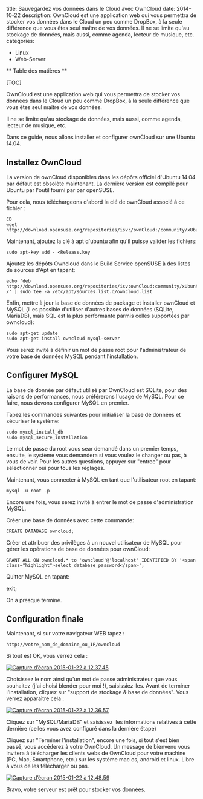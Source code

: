 title: Sauvegardez vos données dans le Cloud avec OwnCloud
date: 2014-10-22
description: OwnCloud est une application web qui vous permettra de stocker vos données dans le Cloud un peu comme DropBox, à la seule différence que vous êtes seul maître de vos données. Il ne se limite qu'au stockage de données, mais aussi, comme agenda, lecteur de musique, etc.
categories: 
- Linux
- Web-Server

** Table des matières **

[TOC]

OwnCloud est une application web qui vous permettra de stocker vos données dans le Cloud un peu comme DropBox, à la seule différence que vous êtes seul maître de vos données.

Il ne se limite qu'au stockage de données, mais aussi, comme agenda, lecteur de musique, etc.

Dans ce guide, nous allons installer et configurer ownCloud sur une Ubuntu 14.04.


## Installez OwnCloud

La version de ownCloud disponibles dans les dépôts officiel d'Ubuntu 14.04 par défaut est obsolète maintenant. La dernière version est compilé pour Ubuntu par l'outil fourni par par openSUSE.

Pour cela, nous téléchargeons d'abord la clé de ownCloud associé à ce fichier :

    
    CD
    wget http://download.opensuse.org/repositories/isv:/ownCloud:/community/xUbuntu_14.04//Release.key


Maintenant, ajoutez la clé à apt d'ubuntu afin qu'il puisse valider les fichiers:

    
    sudo apt-key add - <Release.key


Ajoutez les dépôts Owncloud dans le Build Service openSUSE à des listes de sources d'Apt en tapant:

    
    echo 'deb http://download.opensuse.org/repositories/isv:ownCloud:community/xUbuntu_12.04/ /' | sudo tee -a /etc/apt/sources.list.d/owncloud.list


Enfin, mettre à jour la base de données de package et installer ownCloud et MySQL (il es possible d'utiliser d'autres bases de données (SQLite, MariaDB), mais SQL est la plus performante parmis celles supportées par owncloud):

    
    sudo apt-get update
    sudo apt-get install owncloud mysql-server


Vous serez invité à définir un mot de passe root pour l'administrateur de votre base de données MySQL pendant l'installation.


## Configurer MySQL


La base de donnée par défaut utilisé par OwnCloud est SQLite, pour des raisons de performances, nous préférerons l'usage de MySQL. Pour ce faire, nous devons configurer MySQL en premier.

Tapez les commandes suivantes pour initialiser la base de données et sécuriser le système:

    
    sudo mysql_install_db
    sudo mysql_secure_installation


Le mot de passe du root vous sear demandé dans un premier temps, ensuite, le système vous demandera si vous voulez le changer ou pas, à vous de voir. Pour les autres questions, appuyer sur "entree" pour sélectionner oui pour tous les réglages.

Maintenant, vous connecter à MySQL en tant que l'utilisateur root en tapant:
    
    mysql -u root -p


Encore une fois, vous serez invité à entrer le mot de passe d'administration MySQL.

Créer une base de données avec cette commande:
    
    CREATE DATABASE owncloud;


Créer et attribuer des privilèges à un nouvel utilisateur de MySQL pour gérer les opérations de base de données pour ownCloud:

    
    GRANT ALL ON owncloud.* to 'owncloud'@'localhost' IDENTIFIED BY '<span class="highlight">select_database_password</span>';
    


Quitter MySQL en tapant:

exit;

On a presque terminé.


## Configuration finale


Maintenant, si sur votre navigateur WEB tapez :

    http://votre_nom_de_domaine_ou_IP/owncloud

Si tout est OK, vous verrez cela :

[![Capture d’écran 2015-01-22 à 12.37.45](http://www.embarquez-vous.fr/wp-content/uploads/2015/01/Capture-d’écran-2015-01-22-à-12.37.45.png)](http://ec2-54-175-20-183.compute-1.amazonaws.com/wp-content/uploads/2015/01/Capture-d’écran-2015-01-22-à-12.37.45.png)

Choisissez le nom ainsi qu'un mot de passe administrateur que vous souhaitez (j'ai choisi blender pour moi !), saisissiez-les. Avant de terminer l'installation, cliquez sur "support de stockage & base de données". Vous verrez apparaître cela :

[![Capture d’écran 2015-01-22 à 12.36.57](http://www.embarquez-vous.fr/wp-content/uploads/2015/01/Capture-d’écran-2015-01-22-à-12.36.57.png)](http://ec2-54-175-20-183.compute-1.amazonaws.com/wp-content/uploads/2015/01/Capture-d’écran-2015-01-22-à-12.36.57.png)



Cliquez sur "MySQL/MariaDB" et saisissez  les informations relatives à cette dernière (celles vous avez configuré dans la dernière étape)

Cliquez sur "Terminer l'installation", encore une fois, si tout s'est bien passé, vous accéderez à votre OwnCloud. Un message de bienvenu vous invitera à télécharger les clients webs de OwnCloud pour votre machine (PC, Mac, Smartphone, etc.) sur les système mac os, android et linux. Libre à vous de les télécharger ou pas.

[![Capture d’écran 2015-01-22 à 12.48.59](http://www.embarquez-vous.fr/wp-content/uploads/2015/01/Capture-d’écran-2015-01-22-à-12.48.59.png)](http://ec2-54-175-20-183.compute-1.amazonaws.com/wp-content/uploads/2015/01/Capture-d’écran-2015-01-22-à-12.48.59.png)

Bravo, votre serveur est prêt pour stocker vos données.
